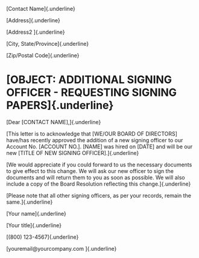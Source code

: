 [Contact Name]{.underline}

[Address]{.underline}

[Address2 ]{.underline}

[City, State/Province]{.underline}

[Zip/Postal Code]{.underline}

# [OBJECT: ADDITIONAL SIGNING OFFICER - REQUESTING SIGNING PAPERS]{.underline}

[Dear \[CONTACT NAME\],]{.underline}

[This letter is to acknowledge that \[WE/OUR BOARD OF DIRECTORS\]
have/has recently approved the addition of a new signing officer to our
Account No. \[ACCOUNT NO.\]. \[NAME\] was hired on \[DATE\] and will be
our new \[TITLE OF NEW SIGNING OFFICER\].]{.underline}

[We would appreciate if you could forward to us the necessary documents
to give effect to this change. We will ask our new officer to sign the
documents and will return them to you as soon as possible. We will also
include a copy of the Board Resolution reflecting this
change.]{.underline}

[Please note that all other signing officers, as per your records,
remain the same.]{.underline}

[Your name]{.underline}

[Your title]{.underline}

[(800) 123-4567]{.underline}

[youremail\@yourcompany.com ]{.underline}
